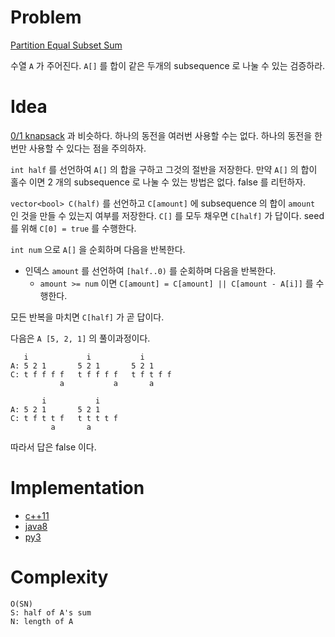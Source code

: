 # Problem

[Partition Equal Subset Sum](https://leetcode.com/problems/partition-equal-subset-sum/)

수열 `A` 가 주어진다. `A[]` 를 합이 같은 두개의 subsequence
로 나눌 수 있는 검증하라.

# Idea 

[0/1 knapsack](/fundamentals/dynamicprog/knapsack01/README.md) 과
비슷하다. 하나의 동전을 여러번 사용할 수는 없다. 하나의 동전을 한번만
사용할 수 있다는 점을 주의하자.

`int half` 를 선언하여 `A[]` 의 합을 구하고 그것의 절반을 저장한다.
만약 `A[]` 의 합이 홀수 이면 2 개의 subsequence 로 나눌 수 있는 방법은
없다.  false 를 리턴하자.

`vector<bool> C(half)` 를 선언하고 `C[amount]` 에 subsequence 의 합이
`amount` 인 것을 만들 수 있는지 여부를 저장한다. `C[]` 를 모두 채우면
`C[half]` 가 답이다. seed 를 위해 `C[0] = true` 를 수행한다.

`int num` 으로 `A[]` 을 순회하며 다음을 반복한다.

* 인덱스 `amount` 를 선언하여 `[half..0)` 를 순회하며 다음을 반복한다.
  * `amount >= num` 이면 `C[amount] = C[amount] || C[amount - A[i]]`
    를 수행한다.
  
모든 반복을 마치면 `C[half]` 가 곧 답이다.

다음은 `A [5, 2, 1]` 의 풀이과정이다.

```
   i             i           i
A: 5 2 1       5 2 1       5 2 1
C: t f f f f   t f f f f   t f t f f
           a           a       a
           
       i           i    
A: 5 2 1       5 2 1     
C: t f t t f   t t t t f
         a       a      
```

따라서 답은 false 이다.
 
# Implementation

* [c++11](a.cpp)
* [java8](Solution.java)
* [py3](a.py)

# Complexity

```
O(SN)
S: half of A's sum
N: length of A
```
